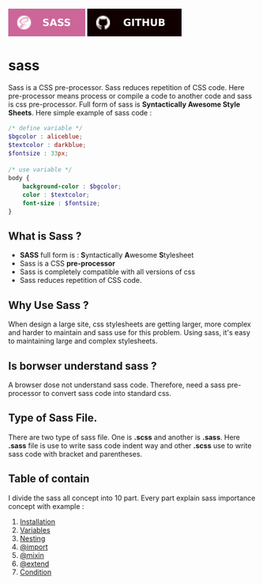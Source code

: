 [![sass](./asset/badges/sass.svg)](https://github.com/Tazri/my_documentation_on_sass)
[![gihub profile](./asset/badges/github.svg)](https://github.com/Tazri)

# sass
Sass is a CSS pre-processor. Sass reduces repetition of CSS code. Here pre-processor means process or compile a code to another code and sass is css pre-processor. Full form of sass is **Syntactically Awesome Style Sheets**. Here simple example of sass code : 

```scss
/* define variable */
$bgcolor : aliceblue;
$textcolor : darkblue;
$fontsize : 33px; 

/* use variable */
body {
    background-color : $bgcolor;
    color : $textcolor;
    font-size : $fontsize;
}
```

## What is Sass ?
- **SASS** full form is : **S**yntactically **A**wesome **S**tylesheet
- Sass is a CSS **pre-processor**
- Sass is completely compatible with all versions of css
- Sass reduces repetition of CSS code. 

## Why Use Sass ?
When design a large site, css stylesheets are getting larger, more complex and harder to maintain and sass use for this problem. Using sass, it's easy to maintaining large and complex stylesheets.

## Is borwser understand sass ?
A browser dose not understand sass code. Therefore, need a sass pre-processor to convert sass code into standard css. 

## Type of Sass File.
There are two type of sass file. One is **.scss** and another is **.sass**. Here **.sass** file is use to write sass code indent way and other **.scss** use to write sass code with bracket and parentheses. 

## Table of contain 
I divide the sass all concept into 10 part. Every part explain sass importance concept with example : 

1. [Installation](./01.installation/readme.md)
1. [Variables](./02.variables/readme.md)
1. [Nesting](./03.nesting/readme.md)
1. [@import](./04.import/readme.md)
1. [@mixin](./05.mixin/readme.md)
1. [@extend](./06.extend/readme.md)
1. [Condition](./07.condition/readme.md)